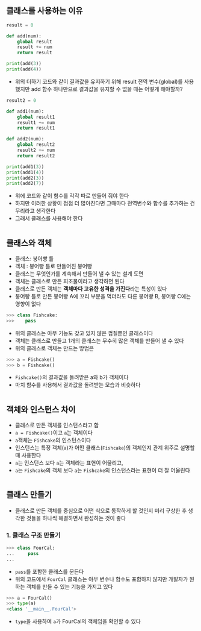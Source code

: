## 클래스를 사용하는 이유
```python
result = 0

def add(num):
    global result
    result += num
    return result

print(add(3))
print(add(4))
```
- 위의 더하기 코드와 같이 결과값을 유지하기 위해 result 전역 변수(global)를 사용했지만 add 함수 하나만으로 결과값을 유지할 수 없을 때는 어떻게 해야할까?
```python
result2 = 0

def add1(num):
    global result1
    result1 += num
    return result1

def add2(num):
    global result2
    result2 += num
    return result2

print(add1(3))
print(add1(4))
print(add2(3))
print(add2(7))
```
- 위에 코드와 같이 함수를 각각 따로 만들어 줘야 한다
- 하지만 이러한 상황이 점점 더 많아진다면 그때마다 전역변수와 함수를 추가하는 건 무리라고 생각한다
- 그래서 클래스를 사용해야 한다
#
## 클래스와 객체
- 클래스: 붕어빵 틀
- 객체 : 붕어빵 틀로 만들어진 붕어빵
- 클래스는 무엇인가를 계속해서 만들어 낼 수 있는 설계 도면
- 객체는 클래스로 만든 피조물이라고 생각하면 된다
- 클래스로 만든 객체는 **객체마다 고유한 성격을 가진다**라는 특성이 있다
- 붕어빵 틀로 만든 붕어빵 A에 꼬리 부분을 먹더라도 다른 붕어빵 B, 붕어빵 C에는 영향이 없다
```python
>>> class Fishcake:
>>>    pass
```
- 위의 클래스는 아무 기능도 갖고 있지 않은 껍질뿐인 클래스이다
- 객체는 클래스로 만들고 1개의 클래스는 무수히 많은 객체를 만들어 낼 수 있다
- 위의 클래스로 객체는 만드는 방법은
```python
>>> a = Fishcake()
>>> b = Fishcake()
```
- `Fishcake()`의 결과값을 돌려받은 a와 b가 객체이다
- 마치 함수를 사용해서 결과값을 돌려받는 모습과 비슷하다
#
## 객체와 인스턴스 차이
- 클래스로 만든 객체를 인스턴스라고 함
- `a = Fishcake()`이고 `a`는 객체이다
- `a`객체는 `Fishcake`의 인스턴스이다
- 인스턴스는 특정 객체(`a`)가 어떤 클래스(`Fishcake`)의 객체인지 관계 위주로 설명할 때 사용한다
- `a`는 인스턴스 보다 `a`는 객체라는 표현이 어울리고,
- `a`는 `Fishcake`의 객체 보다 `a`는 `Fishcake`의 인스턴스라는 표현이 더 잘 어울린다

#
## 클래스 만들기
- 클래스로 만든 객체를 중심으로 어떤 식으로 동작하게 할 것인지 미리 구상한 후 생각한 것들을 하나씩 해결하면서 완성하는 것이 좋다
### 1. 클래스 구조 만들기 
```python
>>> class FourCal:
...     pass
... 
```
- `pass`를 포함한 클래스를 문든다
- 위의 코드에서 `FourCal` 클래스는 아무 변수나 함수도 포함하지 않지만 개발자가 원하는 객체를 만들 수 있는 기능을 가지고 있다
```python
>>> a = FourCal()
>>> type(a)
<class '__main__.FourCal'>
```
- `type`을 사용하여 `a`가 FourCal의 객체임을 확인할 수 있다